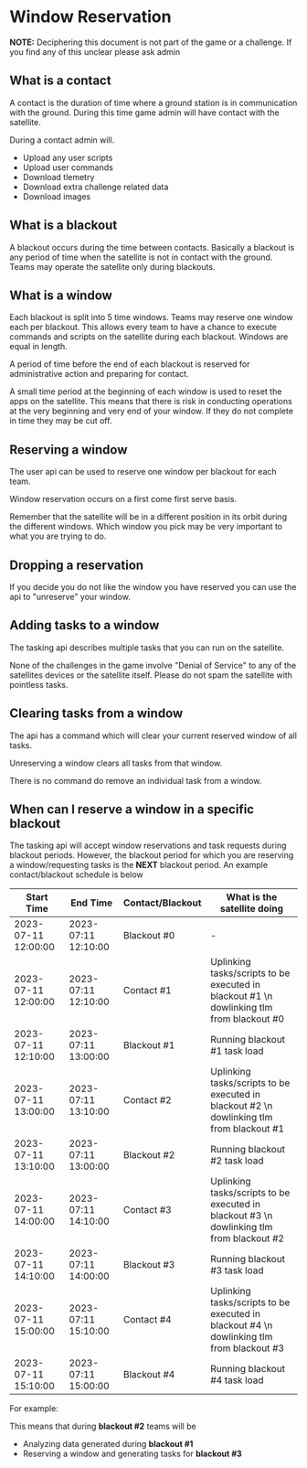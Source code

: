 # Window Reservation

**NOTE:** Deciphering this document is not part of the game or a challenge. If you find any of this unclear please ask admin

## What is a contact

A contact is the duration of time where a ground station is in communication with the ground. During this time game admin will have contact with the satellite.

During a contact admin will.
- Upload any user scripts
- Upload user commands 
- Download tlemetry
- Download extra challenge related data
- Download images

## What is a blackout

A blackout occurs during the time between contacts. Basically a blackout is any period of time when the satellite is not in contact with the ground. Teams may operate the satellite only during blackouts.

## What is a window

Each blackout is split into 5 time windows. Teams may reserve one window each per blackout. This allows every team to have a chance to execute commands and scripts on the satellite during each blackout. Windows are equal in length. 

A period of time before the end of each blackout is reserved for administrative action and preparing for contact.

A small time period at the beginning of each window is used to reset the apps on the satellite. This means that there is risk in conducting operations at the very beginning and very end of your window. If they do not complete in time they may be cut off.

## Reserving a window

The user api can be used to reserve one window per blackout for each team. 

Window reservation occurs on a first come first serve basis.

Remember that the satellite will be in a different position in its orbit during the different windows. Which window you pick may be very important to what you are trying to do.

## Dropping a reservation

If you decide you do not like the window you have reserved you can use the api to "unreserve" your window.

## Adding tasks to a window

The tasking api describes multiple tasks that you can run on the satellite.

None of the challenges in the game involve "Denial of Service" to any of the satellites devices or the satellite itself. Please do not spam the satellite with pointless tasks.

## Clearing tasks from a window

The api has a command which will clear your current reserved window of all tasks.

Unreserving a window clears all tasks from that window.

There is no command do remove an individual task from a window.

## When can I reserve a window in a specific blackout

The tasking api will accept window reservations and task requests during blackout periods. However, the blackout period for which you are reserving a window/requesting tasks is the **NEXT** blackout period. An example contact/blackout schedule is below

| Start Time | End Time | Contact/Blackout | What is the satellite doing |
| ---------- |--------- | ---------------- | ---------------------------- |
| 2023-07-11 12:00:00 | 2023-07:11 12:10:00  |  Blackout #0   | -  |
| 2023-07-11 12:00:00 | 2023-07:11 12:10:00  |  Contact #1   |  Uplinking tasks/scripts to be executed in blackout #1 \n dowlinking tlm from blackout #0  |
| 2023-07-11 12:10:00 | 2023-07:11 13:00:00  |  Blackout #1  |  Running blackout #1 task load  |
| 2023-07-11 13:00:00 | 2023-07:11 13:10:00  |  Contact #2   |  Uplinking tasks/scripts to be executed in blackout #2 \n dowlinking tlm from blackout #1  |
| 2023-07-11 13:10:00 | 2023-07:11 13:00:00  |  Blackout #2  |  Running blackout #2 task load |
| 2023-07-11 14:00:00 | 2023-07:11 14:10:00  |  Contact #3   |  Uplinking tasks/scripts to be executed in blackout #3 \n dowlinking tlm from blackout #2  |
| 2023-07-11 14:10:00 | 2023-07:11 14:00:00  |  Blackout #3  |  Running blackout #3 task load |
| 2023-07-11 15:00:00 | 2023-07:11 15:10:00  |  Contact #4   |  Uplinking tasks/scripts to be executed in blackout #4 \n dowlinking tlm from blackout #3  |
| 2023-07-11 15:10:00 | 2023-07:11 15:00:00  |  Blackout #4  |  Running blackout #4 task load  |

For example:

This means that during **blackout #2** teams will be
- Analyzing data generated during **blackout #1**
- Reserving a window and generating tasks for **blackout #3**

